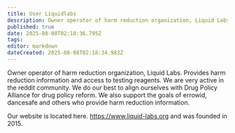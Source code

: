 ```yaml
---
title: User Liquidlabs
description: Owner operator of harm reduction organization, Liquid Labs. Provides harm reduction information and access to testing reagents.
published: true
date: 2025-08-08T02:18:36.795Z
tags: 
editor: markdown
dateCreated: 2025-08-08T02:18:34.983Z
---
```


Owner operator of harm reduction organization, Liquid Labs. Provides harm reduction information and access to testing reagents. 
We are very active in the reddit community. We do our best to align ourselves with Drug Policy Alliance for drug policy reform. We also support the goals
of errowid, dancesafe and others who provide harm reduction information.

Our website is located here. https://www.liquid-labs.org and was founded in 2015.